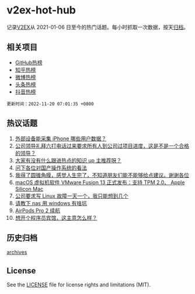 # v2ex-hot-hub

 记录[V2EX](https://www.v2ex.com/)从 2021-01-06 日至今的热门话题。每小时抓取一次数据，按天[归档](archives)。
 
 ## 相关项目

- [GitHub热榜](https://github.com/lonnyzhang423/github-hot-hub)
- [知乎热榜](https://github.com/lonnyzhang423/zhihu-hot-hub)
- [微博热榜](https://github.com/lonnyzhang423/weibo-hot-hub)
- [头条热榜](https://github.com/lonnyzhang423/toutiao-hot-hub)
- [抖音热榜](https://github.com/lonnyzhang423/douyin-hot-hub)


 `更新时间：2022-11-20 07:01:35 +0800`

## 热议话题

1. [外部设备能采集 iPhone 哪些用户数据？](https://www.v2ex.com/t/896371)
1. [公司领导礼拜六打电话过来要求所有人到公司过项目进度，这是不是一个合格的领导？](https://www.v2ex.com/t/896399)
1. [大家有没有什么跟进热点的知识 up 主推荐呀？](https://www.v2ex.com/t/896370)
1. [问下各位对国产操作系统的看法](https://www.v2ex.com/t/896404)
1. [我得了圆锥角膜，感觉人生完了，不知道朋友们能不能够给点建议。谢谢各位](https://www.v2ex.com/t/896412)
1. [macOS 虚拟机软件 VMware Fusion 13 正式发布：支持 TPM 2.0、 Apple Silicon Mac](https://www.v2ex.com/t/896350)
1. [公司要求写 Linux 故障一天一个，我只能想到几个](https://www.v2ex.com/t/896393)
1. [请教下 nas 用 windows 有啥坑](https://www.v2ex.com/t/896363)
1. [AirPods Pro 2 续航](https://www.v2ex.com/t/896366)
1. [想开个程序员宾馆，这主意怎么样？](https://www.v2ex.com/t/896467)

## 历史归档

[archives](archives)

## License

See the [LICENSE](LICENSE) file for license rights and limitations (MIT).
